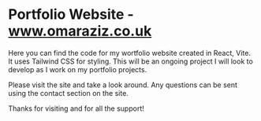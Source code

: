 # Portfolio Website - www.omaraziz.co.uk

Here you can find the code for my wortfolio website created in React, Vite. It uses Tailwind CSS for styling. 
This will be an ongoing project I will look to develop as I work on my portfolio projects. 

Please visit the site and take a look around. Any questions can be sent using the contact section on the site. 

Thanks for visiting and for all the support! 
